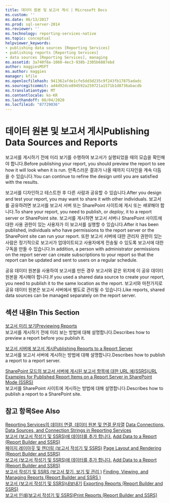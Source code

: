 ```yaml
---
title: 데이터 원본 및 보고서 게시 | Microsoft Docs
ms.custom: ''
ms.date: 06/13/2017
ms.prod: sql-server-2014
ms.reviewer: ''
ms.technology: reporting-services-native
ms.topic: conceptual
helpviewer_keywords:
- publishing data sources [Reporting Services]
- publishing reports [Reporting Services]
- data sources [Reporting Services], managing
ms.assetid: 3a740f8a-1060-4ec3-938b-2305b6887ebd
author: maggiesMSFT
ms.author: maggies
manager: kfile
ms.openlocfilehash: 941362afde1cfe5dd3d235c9f243fb17875adadc
ms.sourcegitcommit: ad4d92dce894592a259721a1571b1d8736abacdb
ms.translationtype: MT
ms.contentlocale: ko-KR
ms.lasthandoff: 08/04/2020
ms.locfileid: "87729036"
---
```

# <a name="publishing-data-sources-and-reports"></a><span data-ttu-id="06e85-102">데이터 원본 및 보고서 게시</span><span class="sxs-lookup"><span data-stu-id="06e85-102">Publishing Data Sources and Reports</span></span>
  <span data-ttu-id="06e85-103">보고서를 게시하기 전에 미리 보기를 수행하여 보고서가 실행되었을 때의 모습을 확인해야 합니다.</span><span class="sxs-lookup"><span data-stu-id="06e85-103">Before publishing your report, you should preview the report to see how it will look when it is run.</span></span> <span data-ttu-id="06e85-104">만족스러운 결과가 나올 때까지 디자인을 계속 다듬을 수 있습니다.</span><span class="sxs-lookup"><span data-stu-id="06e85-104">You can continue to refine the design until you are satisfied with the results.</span></span>  
  
 <span data-ttu-id="06e85-105">보고서를 디자인하고 테스트한 후 다른 사람과 공유할 수 있습니다.</span><span class="sxs-lookup"><span data-stu-id="06e85-105">After you design and test your report, you may want to share it with other individuals.</span></span> <span data-ttu-id="06e85-106">보고서를 공유하려면 보고서를 보고서 서버 또는 SharePoint 사이트에 게시 또는 *배포*해야 합니다.</span><span class="sxs-lookup"><span data-stu-id="06e85-106">To share your report, you need to publish, or *deploy*, it to a report server or SharePoint site.</span></span> <span data-ttu-id="06e85-107">보고서를 게시하면 보고서 서버나 SharePoint 사이트에 대한 사용 권한이 있는 사용자가 이 보고서를 실행할 수 있습니다.</span><span class="sxs-lookup"><span data-stu-id="06e85-107">After it has been published, individuals who have permissions to the report server or the SharePoint site can run your report.</span></span> <span data-ttu-id="06e85-108">또한 보고서 서버에 대한 관리자 권한이 있는 사람은 정기적으로 보고서가 업데이트되고 사용자에게 전송될 수 있도록 보고서에 대한 구독을 만들 수 있습니다.</span><span class="sxs-lookup"><span data-stu-id="06e85-108">In addition, a person with administrator permissions on the report server can create subscriptions to your report so that the report can be updated and sent to users on a regular schedule.</span></span>  
  
 <span data-ttu-id="06e85-109">공유 데이터 원본을 사용하여 보고서를 만든 경우 보고서와 같은 위치에 이 공유 데이터 원본을 게시해야 합니다.</span><span class="sxs-lookup"><span data-stu-id="06e85-109">If you used a shared data source to create your report, you need to publish it to the same location as the report.</span></span> <span data-ttu-id="06e85-110">보고서와 마찬가지로 공유 데이터 원본은 보고서 서버에서 별도로 관리될 수 있습니다.</span><span class="sxs-lookup"><span data-stu-id="06e85-110">Like reports, shared data sources can be managed separately on the report server.</span></span>  
  
## <a name="in-this-section"></a><span data-ttu-id="06e85-111">섹션 내용</span><span class="sxs-lookup"><span data-stu-id="06e85-111">In This Section</span></span>  
 [<span data-ttu-id="06e85-112">보고서 미리 보기</span><span class="sxs-lookup"><span data-stu-id="06e85-112">Previewing Reports</span></span>](previewing-reports.md)  
 <span data-ttu-id="06e85-113">보고서를 게시하기 전에 미리 보는 방법에 대해 설명합니다.</span><span class="sxs-lookup"><span data-stu-id="06e85-113">Describes how to preview a report before you publish it.</span></span>  
  
 [<span data-ttu-id="06e85-114">보고서 서버에 보고서 게시</span><span class="sxs-lookup"><span data-stu-id="06e85-114">Publishing Reports to a Report Server</span></span>](publishing-reports-to-a-report-server.md)  
 <span data-ttu-id="06e85-115">보고서를 보고서 서버에 게시하는 방법에 대해 설명합니다.</span><span class="sxs-lookup"><span data-stu-id="06e85-115">Describes how to publish a report to a report server.</span></span>  
  
 [<span data-ttu-id="06e85-116">SharePoint 모드의 보고서 서버에 게시된 보고서 항목에 대한 URL 예&#40;SSRS&#41;</span><span class="sxs-lookup"><span data-stu-id="06e85-116">URL Examples for Published Report Items on a Report Server in SharePoint Mode &#40;SSRS&#41;</span></span>](../tools/url-examples-for-items-on-a-report-server-sharepoint-mode.md)  
 <span data-ttu-id="06e85-117">보고서를 SharePoint 사이트에 게시하는 방법에 대해 설명합니다.</span><span class="sxs-lookup"><span data-stu-id="06e85-117">Describes how to publish a report to a SharePoint site.</span></span>  
  
## <a name="see-also"></a><span data-ttu-id="06e85-118">참고 항목</span><span class="sxs-lookup"><span data-stu-id="06e85-118">See Also</span></span>  
 <span data-ttu-id="06e85-119">[Reporting Services의 데이터 연결, 데이터 원본 및 연결 문자열](../data-connections-data-sources-and-connection-strings-in-reporting-services.md) </span><span class="sxs-lookup"><span data-stu-id="06e85-119">[Data Connections, Data Sources, and Connection Strings in Reporting Services](../data-connections-data-sources-and-connection-strings-in-reporting-services.md) </span></span>  
 <span data-ttu-id="06e85-120">[보고서 &#40;보고서 작성기 및 SSRS&#41;에 데이터를 추가 합니다.](../report-data/report-datasets-ssrs.md) </span><span class="sxs-lookup"><span data-stu-id="06e85-120">[Add Data to a Report &#40;Report Builder and SSRS&#41;](../report-data/report-datasets-ssrs.md) </span></span>  
 <span data-ttu-id="06e85-121">[페이지 레이아웃 및 렌더링 &#40;보고서 작성기 및 SSRS&#41;](../report-design/page-layout-and-rendering-report-builder-and-ssrs.md) </span><span class="sxs-lookup"><span data-stu-id="06e85-121">[Page Layout and Rendering &#40;Report Builder and SSRS&#41;](../report-design/page-layout-and-rendering-report-builder-and-ssrs.md) </span></span>  
 <span data-ttu-id="06e85-122">[보고서 &#40;보고서 작성기 및 SSRS&#41;에 데이터를 추가 합니다.](../report-data/report-datasets-ssrs.md) </span><span class="sxs-lookup"><span data-stu-id="06e85-122">[Add Data to a Report &#40;Report Builder and SSRS&#41;](../report-data/report-datasets-ssrs.md) </span></span>  
 <span data-ttu-id="06e85-123">[보고서 작성기 및 SSRS &#40;보고서 찾기, 보기 및 관리 &#41;](../report-builder/finding-viewing-and-managing-reports-report-builder-and-ssrs.md) </span><span class="sxs-lookup"><span data-stu-id="06e85-123">[Finding, Viewing, and Managing Reports &#40;Report Builder and SSRS &#41;](../report-builder/finding-viewing-and-managing-reports-report-builder-and-ssrs.md) </span></span>  
 <span data-ttu-id="06e85-124">[보고서 &#40;보고서 작성기 및 SSRS&#41;내보내기](../report-builder/export-reports-report-builder-and-ssrs.md) </span><span class="sxs-lookup"><span data-stu-id="06e85-124">[Exporting Reports &#40;Report Builder and SSRS&#41;](../report-builder/export-reports-report-builder-and-ssrs.md) </span></span>  
 [<span data-ttu-id="06e85-125">보고서 인쇄&#40;보고서 작성기 및 SSRS&#41;</span><span class="sxs-lookup"><span data-stu-id="06e85-125">Print Reports &#40;Report Builder and SSRS&#41;</span></span>](../report-builder/print-reports-report-builder-and-ssrs.md)  
  
  
